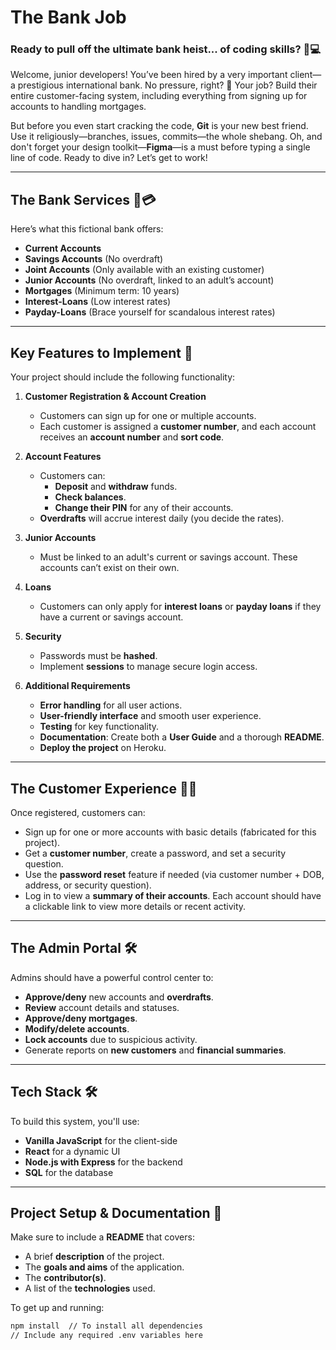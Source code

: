 # The Bank Job

### Ready to pull off the ultimate bank heist... of coding skills? 💼💻

Welcome, junior developers! You’ve been hired by a very important client—a prestigious international bank. No pressure, right? 🏦 Your job? Build their entire customer-facing system, including everything from signing up for accounts to handling mortgages. 

But before you even start cracking the code, **Git** is your new best friend. Use it religiously—branches, issues, commits—the whole shebang. Oh, and don't forget your design toolkit—**Figma**—is a must before typing a single line of code. Ready to dive in? Let’s get to work!

---

## The Bank Services 🏦💳

Here’s what this fictional bank offers:

- **Current Accounts**
- **Savings Accounts** (No overdraft)
- **Joint Accounts** (Only available with an existing customer)
- **Junior Accounts** (No overdraft, linked to an adult’s account)
- **Mortgages** (Minimum term: 10 years)
- **Interest-Loans** (Low interest rates)
- **Payday-Loans** (Brace yourself for scandalous interest rates)

---

## Key Features to Implement 🚀

Your project should include the following functionality:

1. **Customer Registration & Account Creation**
   - Customers can sign up for one or multiple accounts.
   - Each customer is assigned a **customer number**, and each account receives an **account number** and **sort code**.
   
2. **Account Features**
   - Customers can:
     - **Deposit** and **withdraw** funds.
     - **Check balances**.
     - **Change their PIN** for any of their accounts.
   - **Overdrafts** will accrue interest daily (you decide the rates).

3. **Junior Accounts**
   - Must be linked to an adult's current or savings account. These accounts can’t exist on their own.

4. **Loans**
   - Customers can only apply for **interest loans** or **payday loans** if they have a current or savings account.

5. **Security**
   - Passwords must be **hashed**.
   - Implement **sessions** to manage secure login access.

6. **Additional Requirements**
   - **Error handling** for all user actions.
   - **User-friendly interface** and smooth user experience.
   - **Testing** for key functionality.
   - **Documentation**: Create both a **User Guide** and a thorough **README**.
   - **Deploy the project** on Heroku.

---

## The Customer Experience 🧑‍💻

Once registered, customers can:

- Sign up for one or more accounts with basic details (fabricated for this project).
- Get a **customer number**, create a password, and set a security question.
- Use the **password reset** feature if needed (via customer number + DOB, address, or security question).
- Log in to view a **summary of their accounts**. Each account should have a clickable link to view more details or recent activity.

---

## The Admin Portal 🛠️

Admins should have a powerful control center to:

- **Approve/deny** new accounts and **overdrafts**.
- **Review** account details and statuses.
- **Approve/deny mortgages**.
- **Modify/delete accounts**.
- **Lock accounts** due to suspicious activity.
- Generate reports on **new customers** and **financial summaries**.

---

## Tech Stack 🛠️

To build this system, you'll use:

- **Vanilla JavaScript** for the client-side
- **React** for a dynamic UI
- **Node.js with Express** for the backend
- **SQL** for the database

---

## Project Setup & Documentation 📄

Make sure to include a **README** that covers:

- A brief **description** of the project.
- The **goals and aims** of the application.
- The **contributor(s)**.
- A list of the **technologies** used.

To get up and running:

```bash
npm install  // To install all dependencies
// Include any required .env variables here

